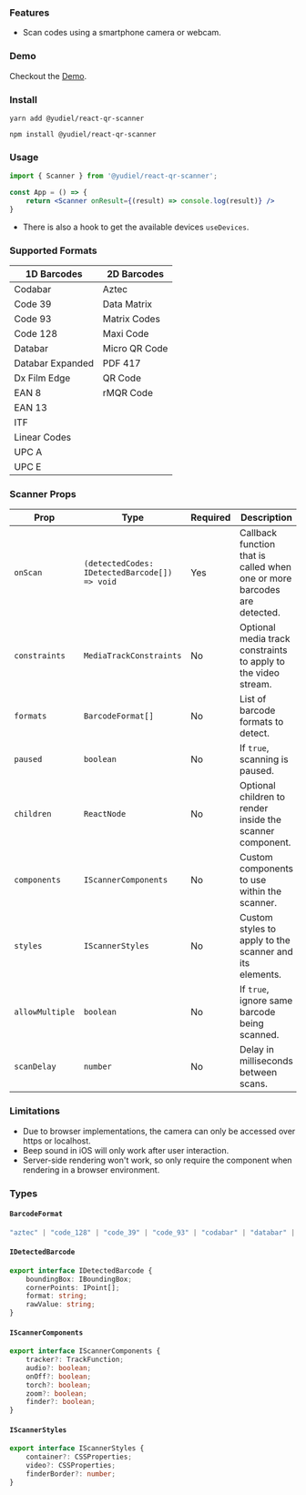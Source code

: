 ### Features

- Scan codes using a smartphone camera or webcam.

### Demo

Checkout the [Demo](https://yudielcurbelo.github.io/react-qr-scanner/).

### Install

```
yarn add @yudiel/react-qr-scanner

npm install @yudiel/react-qr-scanner
```

### Usage

```jsx
import { Scanner } from '@yudiel/react-qr-scanner';

const App = () => {
    return <Scanner onResult={(result) => console.log(result)} />
}
```

- There is also a hook to get the available devices `useDevices`.

### Supported Formats

| 1D Barcodes      | 2D Barcodes   |
|------------------|---------------|
| Codabar          | Aztec         |
| Code 39          | Data Matrix   | 
| Code 93          | Matrix Codes  | 
| Code 128         | Maxi Code     | 
| Databar          | Micro QR Code |             
| Databar Expanded | PDF 417       |             
| Dx Film Edge     | QR Code       |             
| EAN 8            | rMQR Code     |             
| EAN 13           |               |             
| ITF              |               |             
| Linear Codes     |               |             
| UPC A            |               |             
| UPC E            |               |             

### Scanner Props

| Prop            | Type                                          | Required | Description                                                              |
|-----------------|-----------------------------------------------|----------|--------------------------------------------------------------------------|
| `onScan`        | `(detectedCodes: IDetectedBarcode[]) => void` | Yes      | Callback function that is called when one or more barcodes are detected. |
| `constraints`   | `MediaTrackConstraints`                       | No       | Optional media track constraints to apply to the video stream.           |
| `formats`       | `BarcodeFormat[]`                             | No       | List of barcode formats to detect.                                       |
| `paused`        | `boolean`                                     | No       | If `true`, scanning is paused.                                           |
| `children`      | `ReactNode`                                   | No       | Optional children to render inside the scanner component.                |
| `components`    | `IScannerComponents`                          | No       | Custom components to use within the scanner.                             |
| `styles`        | `IScannerStyles`                              | No       | Custom styles to apply to the scanner and its elements.                  |
| `allowMultiple` | `boolean`                                     | No       | If `true`, ignore same barcode being scanned.                            |
| `scanDelay`     | `number`                                      | No       | Delay in milliseconds between scans.                                     |

### Limitations

- Due to browser implementations, the camera can only be accessed over https or localhost.
- Beep sound in iOS will only work after user interaction.
- Server-side rendering won't work, so only require the component when rendering in a browser environment.

### Types

#### `BarcodeFormat`

```typescript
"aztec" | "code_128" | "code_39" | "code_93" | "codabar" | "databar" | "databar_expanded" | "data_matrix" | "dx_film_edge" | "ean_13" | "ean_8" | "itf" | "maxi_code" | "micro_qr_code" | "pdf417" | "qr_code" | "rm_qr_code" | "upc_a" | "upc_e" | "linear_codes" | "matrix_codes" | "unknown"
```

#### `IDetectedBarcode`

```typescript
export interface IDetectedBarcode {
    boundingBox: IBoundingBox;
    cornerPoints: IPoint[];
    format: string;
    rawValue: string;
}
```

#### `IScannerComponents`

```typescript
export interface IScannerComponents {
    tracker?: TrackFunction;
    audio?: boolean;
    onOff?: boolean;
    torch?: boolean;
    zoom?: boolean;
    finder?: boolean;
}
```

#### `IScannerStyles`

```typescript
export interface IScannerStyles {
    container?: CSSProperties;
    video?: CSSProperties;
    finderBorder?: number;
}
```
